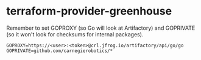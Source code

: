 # terraform-provider-greenhouse

Remember to set GOPROXY (so Go will look at Artifactory) and GOPRIVATE (so it won't look for checksums for internal packages).
```
GOPROXY=https://<user>:<token>@crl.jfrog.io/artifactory/api/go/go
GOPRIVATE=github.com/carnegierobotics/*
```
